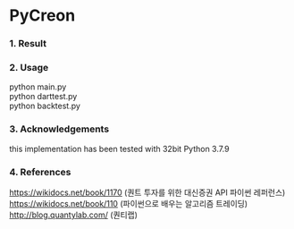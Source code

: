 # PyCreon
### 1. Result
### 2. Usage
python main.py <br>
python darttest.py <br>
python backtest.py <br>
### 3. Acknowledgements
this implementation has been tested with 32bit Python 3.7.9 <br>
### 4. References
https://wikidocs.net/book/1170  (퀀트 투자를 위한 대신증권 API 파이썬 레퍼런스) <br>
https://wikidocs.net/book/110  (파이썬으로 배우는 알고리즘 트레이딩) <br>
http://blog.quantylab.com/  (퀀티랩) 
